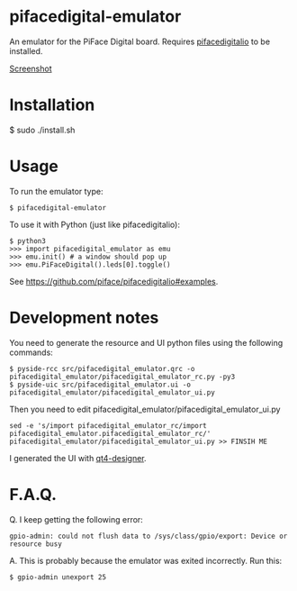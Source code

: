 pifacedigital-emulator
======================

An emulator for the PiFace Digital board. Requires [pifacedigitalio](https://github.com/piface/pifacedigitalio) to be installed.

[Screenshot](https://raw.github.com/piface/pifacedigital-emulator/master/images/pifacedigital_emulator_screenshot.png)

Installation
============

$ sudo ./install.sh

Usage
=====
To run the emulator type:

    $ pifacedigital-emulator

To use it with Python (just like pifacedigitalio):

    $ python3
    >>> import pifacedigital_emulator as emu
    >>> emu.init() # a window should pop up
    >>> emu.PiFaceDigital().leds[0].toggle()

See https://github.com/piface/pifacedigitalio#examples.

Development notes
=================
You need to generate the resource and UI python files using the following
commands:

    $ pyside-rcc src/pifacedigital_emulator.qrc -o pifacedigital_emulator/pifacedigital_emulator_rc.py -py3
    $ pyside-uic src/pifacedigital_emulator.ui -o pifacedigital_emulator/pifacedigital_emulator_ui.py

Then you need to edit pifacedigital_emulator/pifacedigital_emulator_ui.py

    sed -e 's/import pifacedigital_emulator_rc/import pifacedigital_emulator.pifacedigital_emulator_rc/' pifacedigital_emulator/pifacedigital_emulator_ui.py >> FINSIH ME

    
I generated the UI with
[qt4-designer](http://doc.qt.digia.com/4.0/qt4-designer.html).

F.A.Q.
======
Q. I keep getting the following error:

    gpio-admin: could not flush data to /sys/class/gpio/export: Device or resource busy

A. This is probably because the emulator was exited incorrectly. Run this:

    $ gpio-admin unexport 25
